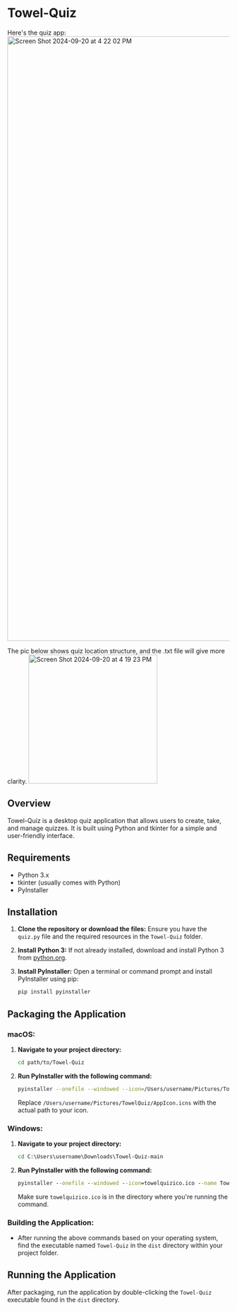 # Towel-Quiz

Here's the quiz app:
<img width="1368" alt="Screen Shot 2024-09-20 at 4 22 02 PM" src="https://github.com/user-attachments/assets/00462569-7628-488f-907d-af43859e6ca5">

The pic below shows quiz location structure, and the .txt file will give more clarity.
<img width="292" alt="Screen Shot 2024-09-20 at 4 19 23 PM" src="https://github.com/user-attachments/assets/af9c01ef-e00f-404a-a676-5e4ab00a4652">

## Overview
Towel-Quiz is a desktop quiz application that allows users to create, take, and manage quizzes. It is built using Python and tkinter for a simple and user-friendly interface.

## Requirements
- Python 3.x
- tkinter (usually comes with Python)
- PyInstaller

## Installation
1. **Clone the repository or download the files:**
   Ensure you have the `quiz.py` file and the required resources in the `Towel-Quiz` folder.

2. **Install Python 3:**
   If not already installed, download and install Python 3 from [python.org](https://www.python.org/).

3. **Install PyInstaller:**
   Open a terminal or command prompt and install PyInstaller using pip:
   ```bash
   pip install pyinstaller
   ```

## Packaging the Application

### macOS:
1. **Navigate to your project directory:**
   ```bash
   cd path/to/Towel-Quiz
   ```

2. **Run PyInstaller with the following command:**
   ```bash
   pyinstaller --onefile --windowed --icon=/Users/username/Pictures/TowelQuiz/AppIcon.icns --name Towel-Quiz quiz.py
   ```
   Replace `/Users/username/Pictures/TowelQuiz/AppIcon.icns` with the actual path to your icon.

### Windows:
1. **Navigate to your project directory:**
   ```cmd
   cd C:\Users\username\Downloads\Towel-Quiz-main
   ```

2. **Run PyInstaller with the following command:**
   ```cmd
   pyinstaller --onefile --windowed --icon=towelquizico.ico --name Towel-Quiz quiz.py
   ```
   Make sure `towelquizico.ico` is in the directory where you're running the command.

### Building the Application:
- After running the above commands based on your operating system, find the executable named `Towel-Quiz` in the `dist` directory within your project folder.

## Running the Application
After packaging, run the application by double-clicking the `Towel-Quiz` executable found in the `dist` directory.
